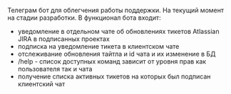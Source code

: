 Телеграм бот для облегчения работы поддержки. На текущий момент на стадии разработки.
В функционал бота входит:
* уведомление в отдельном чате об обновлениях тикетов Atlassian JIRA в подписанных проектах
* подписка на уведомление тикета в клиентском чате
* отслеживание обновления тайтла и id чата и их изменение в БД
* /help - список доступных команд зависит от уровня прав как пользователя так и чата
* получение списка активных тикетов на которых был подписан клиентский чат
